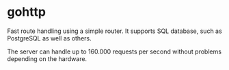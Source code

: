 # gohttp

Fast route handling using a simple router. It supports SQL database, such as 
PostgreSQL as well as others.

The server can handle up to 160.000 requests per second without problems 
depending on the hardware.